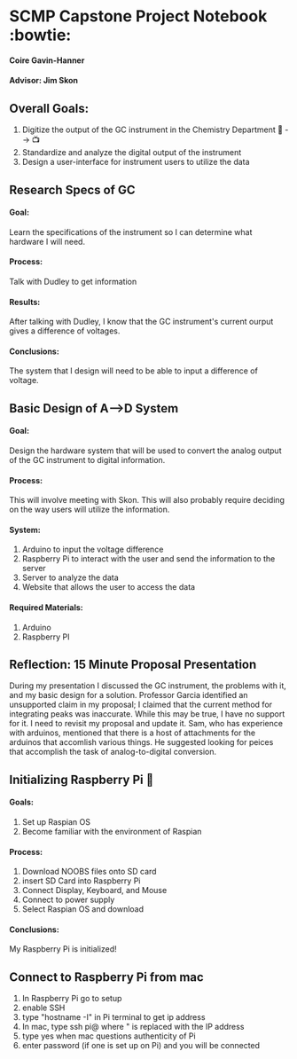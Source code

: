 # SCMP Capstone Project Notebook :bowtie:
#### Coire Gavin-Hanner
#### Advisor: Jim Skon

## Overall Goals: 
1. Digitize the output of the GC instrument in the Chemistry Department :pencil: --> :tv:
2. Standardize and analyze the digital output of the instrument
3. Design a user-interface for instrument users to utilize the data

## Research Specs of GC
#### Goal: 
Learn the specifications of the instrument so I can determine what hardware I will need.
#### Process:
Talk with Dudley to get information
#### Results:
After talking with Dudley, I know that the GC instrument's current ourput gives a difference of voltages. 

#### Conclusions:
The system that I design will need to be able to input a difference of voltage.

## Basic Design of A-->D System
#### Goal:
Design the hardware system that will be used to convert the analog output of the GC instrument to digital information.

#### Process:
This will involve meeting with Skon. This will also probably require deciding on the way users will utilize the information.

#### System:
1. Arduino to input the voltage difference
2. Raspberry Pi to interact with the user and send the information to the server
3. Server to analyze the data
4. Website that allows the user to access the data
#### Required Materials:
1. Arduino
2. Raspberry PI

## Reflection: 15 Minute Proposal Presentation
During my presentation I discussed the GC instrument, the problems with it, and my basic design for a solution. Professor Garcia identified an unsupported claim in my proposal; I claimed that the current method for integrating peaks was inaccurate. While this may be true, I have no support for it. I need to revisit my proposal and update it. 
Sam, who has experience with arduinos, mentioned that there is a host of attachments for the arduinos that accomlish various things. He suggested looking for peices that accomplish the task of analog-to-digital conversion.

## Initializing Raspberry Pi :strawberry:
#### Goals:
1. Set up Raspian OS 
2. Become familiar with the environment of Raspian
#### Process: 
1. Download NOOBS files onto SD card
2. insert SD Card into Raspberry Pi
3. Connect Display, Keyboard, and Mouse
4. Connect to power supply
5. Select Raspian OS and download

#### Conclusions:
My Raspberry Pi is initialized!

## Connect to Raspberry Pi from mac
1. In Raspberry Pi go to setup
2. enable SSH
3. type "hostname -I" in Pi terminal to get ip address
4. In mac, type ssh pi@<IP> where "<IP> is replaced with the IP address
5. type yes when mac questions authenticity of Pi
6. enter password (if one is set up on Pi) and you will be connected

